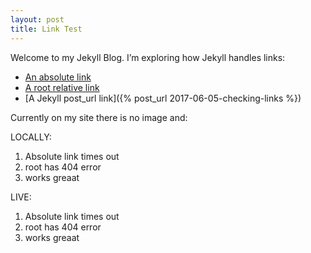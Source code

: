```yaml
---
layout: post
title: Link Test
---
```


Welcome to my Jekyll Blog. I’m exploring how Jekyll handles links:
* [An absolute link](http://www.ssn.com/about/)
* [A root relative link](/about/)
* [A Jekyll post_url link]({% post_url 2017-06-05-checking-links %})

Currently on my site there is no image and:

LOCALLY:
1. Absolute link times out
2. root has 404 error
3. works greaat

LIVE:
1. Absolute link times out
2. root has 404 error
3. works greaat

